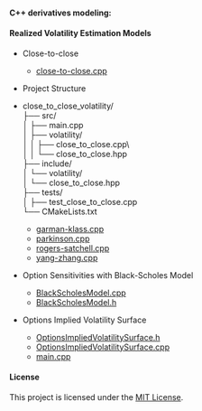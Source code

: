 #### C++ derivatives modeling:

#### Realized Volatility Estimation Models
- Close-to-close
     - [close-to-close.cpp](https://github.com/manuelmusngi/derivatives-modeling/blob/main/realized-volatility-models/close-to-close.cpp)
     
- Project Structure
     
- close_to_close_volatility/\
├── src/\
│   ├── main.cpp\
│   ├── volatility/\
│   │   ├── close_to_close.cpp\     
│   │   └── close_to_close.hpp\
├── include/\
│   └── volatility/\
│       └── close_to_close.hpp\
├── tests/\
│   ├── test_close_to_close.cpp\
└── CMakeLists.txt
  
     - [garman-klass.cpp](https://github.com/manuelmusngi/derivatives-modeling/blob/main/realized-volatility-models/garman-klass.cpp)
     - [parkinson.cpp](https://github.com/manuelmusngi/derivatives-modeling/blob/main/realized-volatility-models/parkinson.cpp)
     - [rogers-satchell.cpp](https://github.com/manuelmusngi/derivatives-modeling/blob/main/realized-volatility-models/rogers-satchell.cpp)
     - [yang-zhang.cpp](https://github.com/manuelmusngi/derivatives-modeling/blob/main/realized-volatility-models/yang-zhang.cpp)

- Option Sensitivities with Black-Scholes Model 
     - [BlackScholesModel.cpp](https://github.com/manuelmusngi/derivatives-modeling/blob/main/option-sensitivities/BlackScholesModel.cpp)
     - [BlackScholesModel.h](https://github.com/manuelmusngi/derivatives-modeling/blob/main/option-sensitivities/BlackScholesModel.h)
     
- Options Implied Volatility Surface 
     - [OptionsImpliedVolatilitySurface.h](https://github.com/manuelmusngi/derivatives-modeling/blob/main/IVSurface/OptionsImpliedVolatilitySurface.hpp)
     - [OptionsImpliedVolatilitySurface.cpp](https://github.com/manuelmusngi/derivatives-modeling/blob/main/IVSurface/OptionsImpliedVolatilitySurface.cpp)
     - [main.cpp](https://github.com/manuelmusngi/derivatives-modeling/blob/main/IVSurface/main.cpp)
       
#### License
This project is licensed under the [MIT License](https://github.com/manuelmusngi/regime_switching_models/edit/main/LICENSE).
